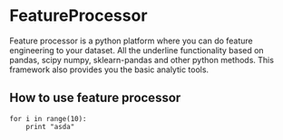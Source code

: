 # FeatureProcessor

Feature processor is a python platform where you can do feature engineering to your dataset. All the underline
functionality based on pandas, scipy numpy, sklearn-pandas and other python methods. This framework also provides
you the basic analytic tools.

## How to use feature processor

```
for i in range(10):
    print "asda"
```
